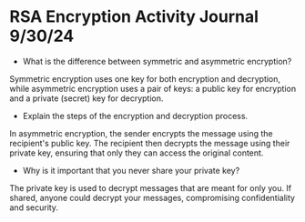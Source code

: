 # RSA Encryption Activity Journal 9/30/24

* What is the difference between symmetric and asymmetric encryption?
  
Symmetric encryption uses one key for both encryption and decryption, while asymmetric encryption uses
a pair of keys: a public key for encryption and a private (secret) key for decryption.

* Explain the steps of the encryption and decryption process.
  
In asymmetric encryption, the sender encrypts the message using the recipient's public key. The recipient
then decrypts the message using their private key, ensuring that only they can access the original content.

* Why is it important that you never share your private key?
  
The private key is used to decrypt messages that are meant for only you. If shared, anyone could decrypt
your messages, compromising confidentiality and security.
